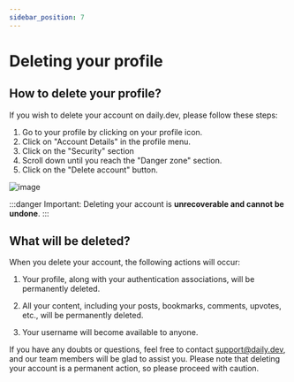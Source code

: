 ```yaml
---
sidebar_position: 7
---
```


# Deleting your profile

## How to delete your profile?

If you wish to delete your account on daily.dev, please follow these steps:

1. Go to your profile by clicking on your profile icon.
2. Click on "Account Details" in the profile menu.
3. Click on the "Security" section
4. Scroll down until you reach the "Danger zone" section.
5. Click on the "Delete account" button.

![image](https://github.com/user-attachments/assets/9c569cf9-ddfb-4932-a73e-5ba6b11fe27c)



:::danger
Important: Deleting your account is **unrecoverable and cannot be undone**.
::: 

## What will be deleted?

When you delete your account, the following actions will occur:

1. Your profile, along with your authentication associations, will be permanently deleted.

2. All your content, including your posts, bookmarks, comments, upvotes, etc., will be permanently deleted.

3. Your username will become available to anyone.

If you have any doubts or questions, feel free to contact support@daily.dev, and our team members will be glad to assist you. Please note that deleting your account is a permanent action, so please proceed with caution.
